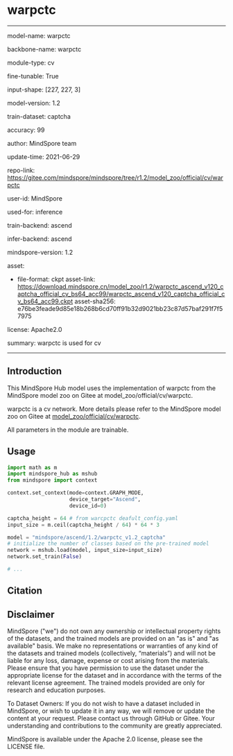 # warpctc

---

model-name: warpctc

backbone-name: warpctc

module-type: cv

fine-tunable: True

input-shape: [227, 227, 3]

model-version: 1.2

train-dataset: captcha

accuracy: 99

author: MindSpore team

update-time: 2021-06-29

repo-link: <https://gitee.com/mindspore/mindspore/tree/r1.2/model_zoo/official/cv/warpctc>

user-id: MindSpore

used-for: inference

train-backend: ascend

infer-backend: ascend

mindspore-version: 1.2

asset:

-
    file-format: ckpt
    asset-link: <https://download.mindspore.cn/model_zoo/r1.2/warpctc_ascend_v120_captcha_official_cv_bs64_acc99/warpctc_ascend_v120_captcha_official_cv_bs64_acc99.ckpt>
    asset-sha256: e76be3feade9d85e18b268b6cd70ff91b32d9021bb23c87d57baf291f7f57975

license: Apache2.0

summary: warpctc is used for cv

---

## Introduction

This MindSpore Hub model uses the implementation of warpctc from the MindSpore model zoo on Gitee at model_zoo/official/cv/warpctc.

warpctc is a cv network. More details please refer to the MindSpore model zoo on Gitee at [model_zoo/official/cv/warpctc](https://gitee.com/mindspore/mindspore/blob/r1.2/model_zoo/official/cv/warpctc/README.md).

All parameters in the module are trainable.

## Usage

```python
import math as m
import mindspore_hub as mshub
from mindspore import context

context.set_context(mode=context.GRAPH_MODE,
                    device_target="Ascend",
                    device_id=0)

captcha_height = 64 # from warcpctc deafult_config.yaml
input_size = m.ceil(captcha_height / 64) * 64 * 3

model = "mindspore/ascend/1.2/warpctc_v1.2_captcha"
# initialize the number of classes based on the pre-trained model
network = mshub.load(model, input_size=input_size)
network.set_train(False)

# ...
```

## Citation

## Disclaimer

MindSpore ("we") do not own any ownership or intellectual property rights of the datasets, and the trained models are provided on an "as is" and "as available" basis. We make no representations or warranties of any kind of the datasets and trained models (collectively, “materials”) and will not be liable for any loss, damage, expense or cost arising from the materials. Please ensure that you have permission to use the dataset under the appropriate license for the dataset and in accordance with the terms of the relevant license agreement. The trained models provided are only for research and education purposes.

To Dataset Owners: If you do not wish to have a dataset included in MindSpore, or wish to update it in any way, we will remove or update the content at your request. Please contact us through GitHub or Gitee. Your understanding and contributions to the community are greatly appreciated.

MindSpore is available under the Apache 2.0 license, please see the LICENSE file.